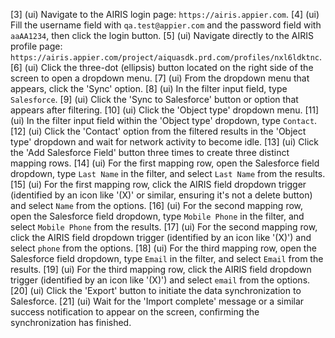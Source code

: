 [3] (ui) Navigate to the AIRIS login page: `https://airis.appier.com`.
[4] (ui) Fill the username field with `qa.test@appier.com` and the password field with `aaAA1234`, then click the login button.
[5] (ui) Navigate directly to the AIRIS profile page: `https://airis.appier.com/project/aiquasdk.prd.com/profiles/nxl6ldktnc`.
[6] (ui) Click the three-dot (ellipsis) button located on the right side of the screen to open a dropdown menu.
[7] (ui) From the dropdown menu that appears, click the 'Sync' option.
[8] (ui) In the filter input field, type `Salesforce`.
[9] (ui) Click the 'Sync to Salesforce' button or option that appears after filtering.
[10] (ui) Click the 'Object type' dropdown menu.
[11] (ui) In the filter input field within the 'Object type' dropdown, type `Contact`.
[12] (ui) Click the 'Contact' option from the filtered results in the 'Object type' dropdown and wait for network activity to become idle.
[13] (ui) Click the 'Add Salesforce Field' button three times to create three distinct mapping rows.
[14] (ui) For the first mapping row, open the Salesforce field dropdown, type `Last Name` in the filter, and select `Last Name` from the results.
[15] (ui) For the first mapping row, click the AIRIS field dropdown trigger (identified by an icon like '(X)' or similar, ensuring it's not a delete button) and select `Name` from the options.
[16] (ui) For the second mapping row, open the Salesforce field dropdown, type `Mobile Phone` in the filter, and select `Mobile Phone` from the results.
[17] (ui) For the second mapping row, click the AIRIS field dropdown trigger (identified by an icon like '(X)') and select `phone` from the options.
[18] (ui) For the third mapping row, open the Salesforce field dropdown, type `Email` in the filter, and select `Email` from the results.
[19] (ui) For the third mapping row, click the AIRIS field dropdown trigger (identified by an icon like '(X)') and select `email` from the options.
[20] (ui) Click the 'Export' button to initiate the data synchronization to Salesforce.
[21] (ui) Wait for the 'Import complete' message or a similar success notification to appear on the screen, confirming the synchronization has finished.
